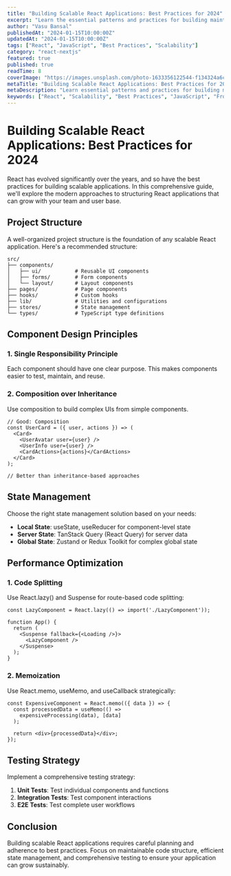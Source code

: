 ```yaml
---
title: "Building Scalable React Applications: Best Practices for 2024"
excerpt: "Learn the essential patterns and practices for building maintainable React applications that scale with your team and user base."
author: "Vasu Bansal"
publishedAt: "2024-01-15T10:00:00Z"
updatedAt: "2024-01-15T10:00:00Z"
tags: ["React", "JavaScript", "Best Practices", "Scalability"]
category: "react-nextjs"
featured: true
published: true
readTime: 8
coverImage: "https://images.unsplash.com/photo-1633356122544-f134324a6cee?w=800&q=80"
metaTitle: "Building Scalable React Applications: Best Practices for 2024"
metaDescription: "Learn essential patterns and practices for building maintainable React applications that scale with your team and user base."
keywords: ["React", "Scalability", "Best Practices", "JavaScript", "Frontend"]
---
```


# Building Scalable React Applications: Best Practices for 2024

React has evolved significantly over the years, and so have the best practices for building scalable applications. In this comprehensive guide, we'll explore the modern approaches to structuring React applications that can grow with your team and user base.

## Project Structure

A well-organized project structure is the foundation of any scalable React application. Here's a recommended structure:

```
src/
├── components/
│   ├── ui/           # Reusable UI components
│   ├── forms/        # Form components
│   └── layout/       # Layout components
├── pages/            # Page components
├── hooks/            # Custom hooks
├── lib/              # Utilities and configurations
├── stores/           # State management
└── types/            # TypeScript type definitions
```

## Component Design Principles

### 1. Single Responsibility Principle
Each component should have one clear purpose. This makes components easier to test, maintain, and reuse.

### 2. Composition over Inheritance
Use composition to build complex UIs from simple components.

```tsx
// Good: Composition
const UserCard = ({ user, actions }) => (
  <Card>
    <UserAvatar user={user} />
    <UserInfo user={user} />
    <CardActions>{actions}</CardActions>
  </Card>
);

// Better than inheritance-based approaches
```

## State Management

Choose the right state management solution based on your needs:

- **Local State**: useState, useReducer for component-level state
- **Server State**: TanStack Query (React Query) for server data
- **Global State**: Zustand or Redux Toolkit for complex global state

## Performance Optimization

### 1. Code Splitting
Use React.lazy() and Suspense for route-based code splitting:

```tsx
const LazyComponent = React.lazy(() => import('./LazyComponent'));

function App() {
  return (
    <Suspense fallback={<Loading />}>
      <LazyComponent />
    </Suspense>
  );
}
```

### 2. Memoization
Use React.memo, useMemo, and useCallback strategically:

```tsx
const ExpensiveComponent = React.memo(({ data }) => {
  const processedData = useMemo(() => 
    expensiveProcessing(data), [data]
  );
  
  return <div>{processedData}</div>;
});
```

## Testing Strategy

Implement a comprehensive testing strategy:

1. **Unit Tests**: Test individual components and functions
2. **Integration Tests**: Test component interactions
3. **E2E Tests**: Test complete user workflows

## Conclusion

Building scalable React applications requires careful planning and adherence to best practices. Focus on maintainable code structure, efficient state management, and comprehensive testing to ensure your application can grow sustainably.
